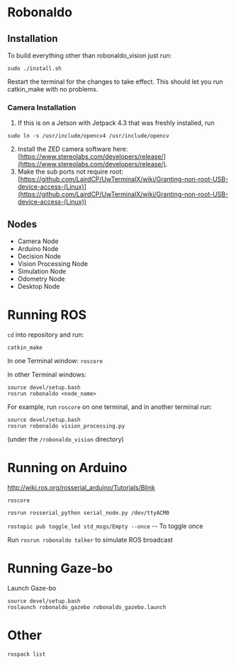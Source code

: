 # Robonaldo

## Installation

To build everything other than robonaldo_vision just run:
```
sudo ./install.sh
```
Restart the terminal for the changes to take effect. This should let you run catkin_make with no problems.

### Camera Installation

1. If this is on a Jetson with Jetpack 4.3 that was freshly installed, run
```
sudo ln -s /usr/include/opencv4 /usr/include/opencv
```
2. Install the ZED camera software here: [https://www.stereolabs.com/developers/release/](https://www.stereolabs.com/developers/release/).
3. Make the sub ports not require root: [https://github.com/LairdCP/UwTerminalX/wiki/Granting-non-root-USB-device-access-(Linux)](https://github.com/LairdCP/UwTerminalX/wiki/Granting-non-root-USB-device-access-(Linux))

## Nodes
* Camera Node
* Arduino Node
* Decision Node
* Vision Processing Node
* Simulation Node
* Odometry Node
* Desktop Node

# Running ROS

`cd` into repository and run:
```
catkin_make
```


In one Terminal window: `roscore`

In other Terminal windows:

```
source devel/setup.bash 
rosrun robonaldo <node_name>
```

For example, run `roscore` on one terminal, and in another terminal run:
```
source devel/setup.bash 
rosrun robonaldo vision_processing.py
```
(under the `/robonaldo_vision` directory)

# Running on Arduino


http://wiki.ros.org/rosserial_arduino/Tutorials/Blink


`roscore`

`rosrun rosserial_python serial_node.py /dev/ttyACM0`

`rostopic pub toggle_led std_msgs/Empty --once` -- To toggle once

Run `rosrun robonaldo talker` to simulate ROS broadcast


# Running Gaze-bo

Launch Gaze-bo
```
source devel/setup.bash
roslaunch robonaldo_gazebo robonaldo_gazebo.launch
```


# Other

`rospack list`
